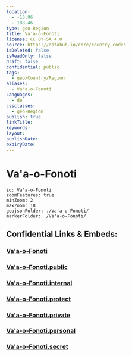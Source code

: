 ```yaml
---
location:
  - -13.96
  - 188.46
type: geo-Region
title: Va'a-o-Fonoti
license: CC BY-SA 4.0
source: https://datahub.io/core/country-codes
isDeleted: false
isReadOnly: false
draft: false
confidential: public
tags:
  - geo/Country/Region
aliases:
  - Va'a-o-Fonoti
Languages:
  - de
cssclasses:
  - geo-Region
publish: true
linkTitle:
keywords:
layout:
publishDate:
expiryDate:
---
```


# Va'a-o-Fonoti

```leaflet
id: Va'a-o-Fonoti
zoomFeatures: true 
minZoom: 2 
maxZoom: 18
geojsonFolder: ./Va'a-o-Fonoti/
markerFolder: ./Va'a-o-Fonoti/
```


## Confidential Links & Embeds: 

### [Va'a-o-Fonoti](/_Standards/Earth/Continent/Oceania/Polynesia/Samoa/Districts~Samoa/Va'a-o-Fonoti.md) 

### [Va'a-o-Fonoti.public](/_public/Earth/Continent/Oceania/Polynesia/Samoa/Districts~Samoa/Va'a-o-Fonoti.public.md) 

### [Va'a-o-Fonoti.internal](/_internal/Earth/Continent/Oceania/Polynesia/Samoa/Districts~Samoa/Va'a-o-Fonoti.internal.md) 

### [Va'a-o-Fonoti.protect](/_protect/Earth/Continent/Oceania/Polynesia/Samoa/Districts~Samoa/Va'a-o-Fonoti.protect.md) 

### [Va'a-o-Fonoti.private](/_private/Earth/Continent/Oceania/Polynesia/Samoa/Districts~Samoa/Va'a-o-Fonoti.private.md) 

### [Va'a-o-Fonoti.personal](/_personal/Earth/Continent/Oceania/Polynesia/Samoa/Districts~Samoa/Va'a-o-Fonoti.personal.md) 

### [Va'a-o-Fonoti.secret](/_secret/Earth/Continent/Oceania/Polynesia/Samoa/Districts~Samoa/Va'a-o-Fonoti.secret.md)

